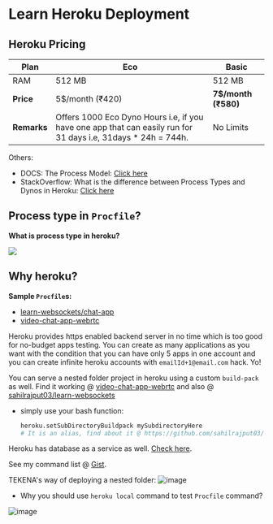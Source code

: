# Learn Heroku Deployment

## Heroku Pricing

Plan | Eco | Basic
-|-|-|
RAM | 512 MB | 512 MB
**Price** | 5$/month (₹420) | **7$/month (₹580)**
**Remarks** | Offers 1000 Eco Dyno Hours i.e, if you have one app that can easily run for 31 days i.e, 31days * 24h = 744h. | No Limits


Others:
- DOCS: The Process Model: [Click here](https://devcenter.heroku.com/articles/process-model)
- StackOverflow: What is the difference between Process Types and Dynos in Heroku: [Click here](https://stackoverflow.com/questions/46546275/what-is-the-difference-between-process-types-and-dynos-in-heroku)


## Process type in `Procfile`?

**What is process type in heroku?**

<img src="https://github.com/sahilrajput03/sahilrajput03/assets/31458531/5bc9c149-8a8e-448a-a53f-67fa46d69017" />


## Why heroku?

**Sample `Procfile`s:**
- [learn-websockets/chat-app](https://github.com/sahilrajput03/learn-websockets/blob/main/learn-socket.io/chat-app/Procfile)
- [video-chat-app-webrtc](https://github.com/sahilrajput03/video-chat-app-webrtc/blob/hash-router/Procfile)

Heroku provides https enabled backend server in no time which is too good for no-budget apps testing. You can create as many applications as you want with the condition that you can have only 5 apps in one account and you can create infinite heroku accounts with `emailId+1@email.com` hack. Yo!

You can serve a nested folder project in heroku using a custom `build-pack` as well. Find it working @ [video-chat-app-webrtc](https://github.com/sahilrajput03/video-chat-app-webrtc/tree/hash-router#guide-to-publish-a-nested-project-folder-serving-to-heroku) and also @ [sahilrajput03/learn-websockets](https://github.com/sahilrajput03/learn-websockets/tree/main)
- simply use your bash function:
  ```bash
  heroku.setSubDirectoryBuildpack mySubdirectoryHere
  # It is an alias, find about it @ https://github.com/sahilrajput03/config/blob/main/.bash_functions#L319-L325
  ```

Heroku has database as a service as well. [Check here](https://www.heroku.com/postgres).

See my command list @ [Gist](https://gist.github.com/sahilrajput03/c44778f281e5f9856827e7c0f264ffa5).

TEKENA's way of deploying a nested folder: ![image](https://user-images.githubusercontent.com/31458531/183259528-7911885a-a66c-4432-9c0d-de0a7a4d68d9.png)

- Why you should use `heroku local` command to test `Procfile` command?

![image](https://user-images.githubusercontent.com/31458531/187038465-49871dd9-43a5-429f-bf53-88d8433234e5.png)
